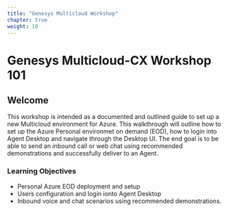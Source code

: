 ```yaml
---
title: "Genesys Multicloud Workshop"
chapter: true
weight: 10
---
```


# Genesys Multicloud-CX Workshop 101

## Welcome

This workshop is intended as a documented and outlined guide to set up a new Multicloud environment for Azure. This walkthrough will outline how to set up the Azure Personal environmet on demand (EOD), how to login into Agent Desktop and navigate through the Desktop UI. The end goal is to be able to send an inbound call or web chat using recommended demonstrations and successfully deliver to an Agent. 

### Learning Objectives
-	Personal Azure EOD deployment and setup
-	Users configuration and login ionto Agent Desktop
-	Inbound voice and chat scenarios using recommended demonstrations.




